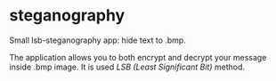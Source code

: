 # steganography
Small lsb-steganography app: hide text to .bmp.

The application allows you to both encrypt and decrypt your message inside .bmp image. It is used *LSB (Least Significant Bit)* method.
